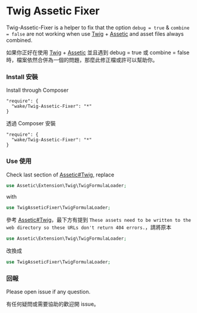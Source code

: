 # Twig Assetic Fixer

Twig-Assetic-Fixer is a helper to fix that the option `debug = true` & `combine = false` are not working when use [Twig](http://twig.sensiolabs.org/) + [Assetic](https://github.com/kriswallsmith/assetic) and asset files always combined.

如果你正好在使用 [Twig](http://twig.sensiolabs.org/) + [Assetic](https://github.com/kriswallsmith/assetic) 並且遇到 debug = true 或 combine = false 時，檔案依然合併為一個的問題，那麼此修正檔或許可以幫助你。

### Install 安裝

Install through Composer

```
"require": {
  "wake/Twig-Assetic-Fixer": "*"
}
```

透過 Composer 安裝

```
"require": {
  "wake/Twig-Assetic-Fixer": "*"
}
```

### Use 使用

Check last section of [Assetic#Twig](https://github.com/kriswallsmith/assetic#twig), replace 


``` php
use Assetic\Extension\Twig\TwigFormulaLoader;
```

with

``` php
use TwigAsseticFixer\TwigFormulaLoader;
```


參考 [Assetic#Twig](https://github.com/kriswallsmith/assetic#twig)，最下方有提到 `These assets need to be written to the web directory so these URLs don't return 404 errors.`，請將原本

``` php
use Assetic\Extension\Twig\TwigFormulaLoader;
```

改換成

``` php
use TwigAsseticFixer\TwigFormulaLoader;
```

### 回報

Please open issue if any question.

有任何疑問或需要協助的歡迎開 issue。



